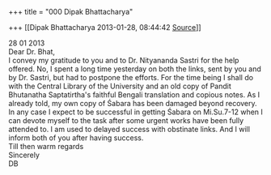 +++
title = "000 Dipak Bhattacharya"

+++
[[Dipak Bhattacharya	2013-01-28, 08:44:42 [Source](https://groups.google.com/g/bvparishat/c/Py24bo4mbM0)]]



28 01 2013  
Dear Dr. Bhat,  
I convey my gratitude to you and to Dr. Nityananda Sastri for the help offered. No, I spent a long time yesterday on both the links, sent by you and by Dr. Sastri, but had to postpone the efforts. For the time being I shall do with the Central Library of the University and an old copy of Pandit Bhutanatha Saptatirtha's faithful Bengali translation and copious notes. As I already told, my own copy of Śabara has been damaged beyond recovery. In any case I expect to be successful in getting Śabara on Mi.Su.7-12 when I can devote myself to the task after some urgent works have been fully attended to. I am used to delayed success with obstinate links. And I will inform both of you after having success.  
Till then warm regards  
Sincerely  
DB  
  


